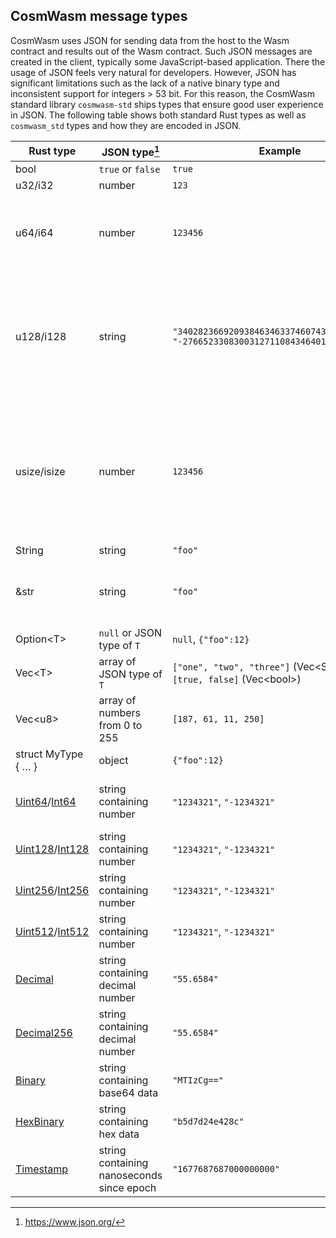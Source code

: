 ## CosmWasm message types

CosmWasm uses JSON for sending data from the host to the Wasm contract and
results out of the Wasm contract. Such JSON messages are created in the client,
typically some JavaScript-based application. There the usage of JSON feels very
natural for developers. However, JSON has significant limitations such as the
lack of a native binary type and inconsistent support for integers > 53 bit. For
this reason, the CosmWasm standard library `cosmwasm-std` ships types that
ensure good user experience in JSON. The following table shows both standard
Rust types as well as `cosmwasm_std` types and how they are encoded in JSON.

| Rust type           | JSON type[^1]                             | Example                                                                               | Note                                                                                                                                                                                   |
| ------------------- | ----------------------------------------- | ------------------------------------------------------------------------------------- | -------------------------------------------------------------------------------------------------------------------------------------------------------------------------------------- |
| bool                | `true` or `false`                         | `true`                                                                                |                                                                                                                                                                                        |
| u32/i32             | number                                    | `123`                                                                                 |                                                                                                                                                                                        |
| u64/i64             | number                                    | `123456`                                                                              | Supported in Rust and Go. Other implementations (`jq`, `JavaScript`) do not support the full uint64/int64 range.                                                                       |
| u128/i128           | string                                    | `"340282366920938463463374607431768211455", "-2766523308300312711084346401884294402"` | 🚫 Strongly discouraged because the JSON type in serde-json-wasm is wrong and will change. See [Dev Note #4: u128/i128 serialization][dev-note-4].                                     |
| usize/isize         | number                                    | `123456`                                                                              | 🚫 Don't use this type because it has a different size in unit tests (64 bit) and Wasm (32 bit). Also it tends to issue float instructions such that the contracts cannot be uploaded. |
| String              | string                                    | `"foo"`                                                                               |
| &str                | string                                    | `"foo"`                                                                               | 🚫 Unsuppored since message types must be owned (DeserializeOwned)                                                                                                                     |
| Option\<T\>         | `null` or JSON type of `T`                | `null`, `{"foo":12}`                                                                  |                                                                                                                                                                                        |
| Vec\<T\>            | array of JSON type of `T`                 | `["one", "two", "three"]` (Vec\<String\>), `[true, false]` (Vec\<bool\>)              |
| Vec\<u8\>           | array of numbers from 0 to 255            | `[187, 61, 11, 250]`                                                                  | ⚠️ Discouraged as this encoding is not as compact as it can be. See `Binary`.                                                                                                          |
| struct MyType { … } | object                                    | `{"foo":12}`                                                                          |                                                                                                                                                                                        |
| [Uint64]/[Int64]    | string containing number                  | `"1234321"`, `"-1234321"`                                                             | Used to support full uint64/int64 range in all implementations                                                                                                                         |
| [Uint128]/[Int128]  | string containing number                  | `"1234321"`, `"-1234321"`                                                             |                                                                                                                                                                                        |
| [Uint256]/[Int256]  | string containing number                  | `"1234321"`, `"-1234321"`                                                             |                                                                                                                                                                                        |
| [Uint512]/[Int512]  | string containing number                  | `"1234321"`, `"-1234321"`                                                             |                                                                                                                                                                                        |
| [Decimal]           | string containing decimal number          | `"55.6584"`                                                                           |                                                                                                                                                                                        |
| [Decimal256]        | string containing decimal number          | `"55.6584"`                                                                           |                                                                                                                                                                                        |
| [Binary]            | string containing base64 data             | `"MTIzCg=="`                                                                          |                                                                                                                                                                                        |
| [HexBinary]         | string containing hex data                | `"b5d7d24e428c"`                                                                      |                                                                                                                                                                                        |
| [Timestamp]         | string containing nanoseconds since epoch | `"1677687687000000000"`                                                               |                                                                                                                                                                                        |

[uint64]: https://docs.rs/cosmwasm-std/1.3.3/cosmwasm_std/struct.Uint64.html
[uint128]: https://docs.rs/cosmwasm-std/1.3.3/cosmwasm_std/struct.Uint128.html
[uint256]: https://docs.rs/cosmwasm-std/1.3.3/cosmwasm_std/struct.Uint256.html
[uint512]: https://docs.rs/cosmwasm-std/1.3.3/cosmwasm_std/struct.Uint512.html
[int64]: https://docs.rs/cosmwasm-std/1.3.3/cosmwasm_std/struct.Int64.html
[int128]: https://docs.rs/cosmwasm-std/1.3.3/cosmwasm_std/struct.Int128.html
[int256]: https://docs.rs/cosmwasm-std/1.3.3/cosmwasm_std/struct.Int256.html
[int512]: https://docs.rs/cosmwasm-std/1.3.3/cosmwasm_std/struct.Int512.html
[decimal]: https://docs.rs/cosmwasm-std/1.3.3/cosmwasm_std/struct.Decimal.html
[decimal256]:
  https://docs.rs/cosmwasm-std/1.3.3/cosmwasm_std/struct.Decimal256.html
[binary]: https://docs.rs/cosmwasm-std/1.3.3/cosmwasm_std/struct.Binary.html
[hexbinary]:
  https://docs.rs/cosmwasm-std/1.3.3/cosmwasm_std/struct.HexBinary.html
[timestamp]:
  https://docs.rs/cosmwasm-std/1.3.3/cosmwasm_std/struct.Timestamp.html
[dev-note-4]:
  https://medium.com/cosmwasm/dev-note-4-u128-i128-serialization-in-cosmwasm-90cb76784d44

[^1]: https://www.json.org/
